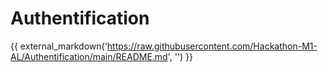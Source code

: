 # Authentification

{{ external_markdown('https://raw.githubusercontent.com/Hackathon-M1-AL/Authentification/main/README.md', '') }}
